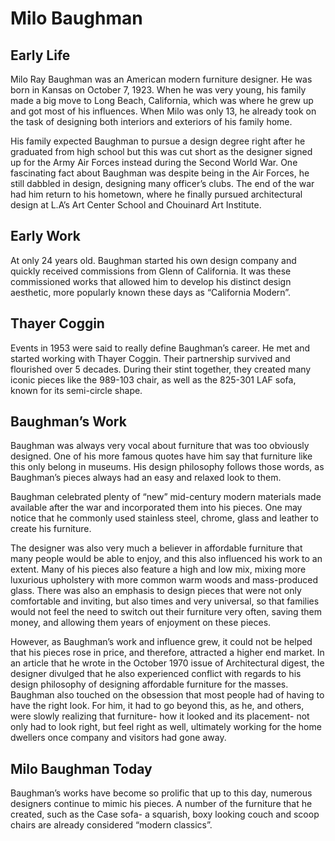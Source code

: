 Milo Baughman
==============

Early Life
-----------
Milo Ray Baughman was an American modern furniture designer. He was born in Kansas on October 7, 1923. When he was very young, his family made a big move to Long Beach, California, which was where he grew up and got most of his influences. When Milo was only 13, he already took on the task of designing both interiors and exteriors of his family home.

His family expected Baughman to pursue a design degree right after he graduated from high school but this was cut short as the designer signed up for the Army Air Forces instead during the Second World War. One fascinating fact about Baughman was despite being in the Air Forces, he still dabbled in design, designing many officer’s clubs. The end of the war had him return to his hometown, where he finally pursued architectural design at L.A’s Art Center School and Chouinard Art Institute.

Early Work
-----------

At only 24 years old. Baughman started his own design company and quickly received commissions from Glenn of California. It was these commissioned works that allowed him to develop his distinct design aesthetic, more popularly known these days as “California Modern”.

Thayer Coggin
-------------

Events in 1953 were said to really define Baughman’s career. He met and started working with Thayer Coggin. Their partnership survived and flourished over 5 decades. During their stint together, they created many iconic pieces like the 989-103 chair, as well as the 825-301 LAF sofa, known for its semi-circle shape.

Baughman’s Work
---------------

Baughman was always very vocal about furniture that was too obviously designed. One of his more famous quotes have him say that furniture like this only belong in museums. His design philosophy follows those words, as Baughman’s pieces always had an easy and relaxed look to them.

Baughman celebrated plenty of “new” mid-century modern materials made available after the war and incorporated them into his pieces. One may notice that he commonly used stainless steel, chrome, glass and leather to create his furniture.

The designer was also very much a believer in affordable furniture that many people would be able to enjoy, and this also influenced his work to an extent. Many of his pieces also feature a high and low mix, mixing more luxurious upholstery with more common warm woods and mass-produced glass. There was also an emphasis to design pieces that were not only comfortable and inviting, but also times and very universal, so that families would not feel the need to switch out their furniture very often, saving them money, and allowing them years of enjoyment on these pieces.

However, as Baughman’s work and influence grew, it could not be helped that his pieces rose in price, and therefore, attracted a higher end market. In an article that he wrote in the October 1970 issue of Architectural digest, the designer divulged that he also experienced conflict with regards to his design philosophy of designing affordable furniture for the masses. Baughman also touched on the obsession that most people had of having to have the right look. For him, it had to go beyond this, as he, and others, were slowly realizing that furniture- how it looked and its placement- not only had to look right, but feel right as well, ultimately working for the home dwellers once company and visitors had gone away.

Milo Baughman Today
-------------------

Baughman’s works have become so prolific that up to this day, numerous designers continue to mimic his pieces. A number of the furniture that he created, such as the Case sofa- a squarish, boxy looking couch and scoop chairs are already considered “modern classics”.